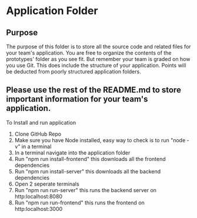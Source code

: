 # Application Folder

## Purpose
The purpose of this folder is to store all the source code and related files for your team's application. You are free 
to organize the contents of the prototypes' folder as you see fit. But remember your team is graded on how you use Git. 
This does include the structure of your application. Points will be deducted from poorly structured application folders.

## Please use the rest of the README.md to store important information for your team's application. 
To Install and run application
1. Clone GitHub Repo
2. Make sure you have Node installed, easy way to check is to run "node -v" in a terminal
2. In a terminal navigate into the application folder
3. Run "npm run install-frontend" this downloads all the frontend dependencies
4. Run "npm run install-server" this downloads all the backend dependencies
5. Open 2 seperate terminals
6. Run "npm run run-server" this runs the backend server on http:localhost:8080
7. Run "npm run run-frontend" this runs the frontend on http:localhost:3000
